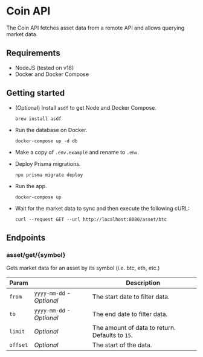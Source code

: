 # Coin API

The Coin API fetches asset data from a remote API and allows querying market data.

## Requirements

- NodeJS (tested on v18)
- Docker and Docker Compose

## Getting started

- (Optional) Install `asdf` to get Node and Docker Compose.

  ```
  brew install asdf
  ```

- Run the database on Docker.

  ```
  docker-compose up -d db
  ```

- Make a copy of `.env.example` and rename to `.env`.

- Deploy Prisma migrations.

  ```
  npx prisma migrate deploy
  ```

- Run the app.

  ```
  docker-compose up
  ```

- Wait for the market data to sync and then execute the following cURL:

  ```
  curl --request GET --url http://localhost:8080/asset/btc
  ```

## Endpoints

### asset/get/{symbol}

Gets market data for an asset by its symbol (i.e. btc, eth, etc.)

| Param    |                           | Description                                     |
| -------- | ------------------------- | ----------------------------------------------- |
| `from`   | `yyyy-mm-dd` - _Optional_ | The start date to filter data.                  |
| `to`     | `yyyy-mm-dd` - _Optional_ | The end date to filter data.                    |
| `limit`  | _Optional_                | The amount of data to return. Defaults to `15`. |
| `offset` | _Optional_                | The start of the data.                          |
